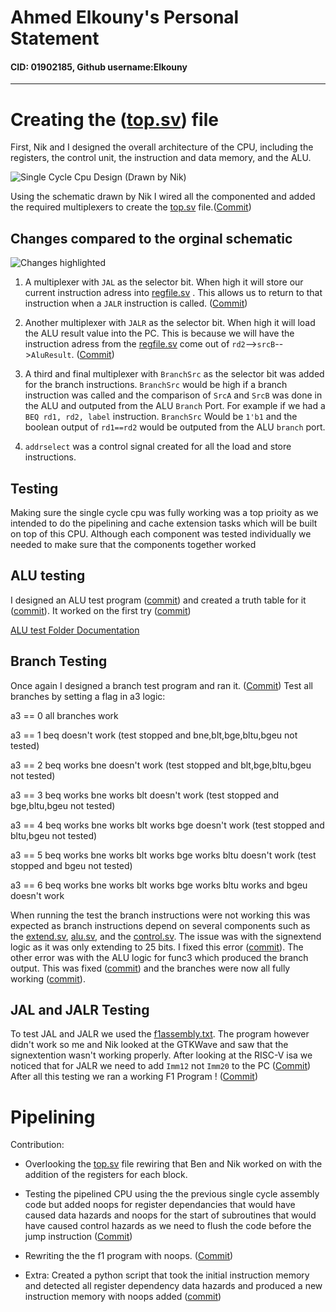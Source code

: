 # Ahmed Elkouny's Personal Statement
#### CID: 01902185, Github username:Elkouny

---

# Creating the ([top.sv](https://github.com/EIE2-IAC-Labs/iac-riscv-cw-14/blob/VERSION-2-SINGLE-CYCLE/rtl/top.sv)) file

First, Nik and I designed the overall architecture of the CPU, including the registers, the control unit, the instruction and data memory, and the ALU. 

![Single Cycle Cpu Design (Drawn by Nik)](https://i.postimg.cc/cLY7tbgH/image.png)

Using the schematic drawn by Nik I wired all the componented and added the required multiplexers to create the [top.sv](https://github.com/EIE2-IAC-Labs/iac-riscv-cw-14/blob/VERSION-2-SINGLE-CYCLE/top.sv) file.([Commit](https://github.com/EIE2-IAC-Labs/iac-riscv-cw-14/commit/e3098c8abc5a81ea15247dd7d48028411bd814fa)) 


## Changes compared to the orginal schematic

![Changes highlighted](https://i.postimg.cc/DzHYVypz/Changes.jpg)

 1. A multiplexer with `JAL` as the selector bit. When high it will store our current
    instruction   adress into  [regfile.sv](https://github.com/EIE2-IAC-Labs/iac-riscv-cw-14/blob/VERSION-2-SINGLE-CYCLE/rtl/register_file.sv) . This allows us to return
    to that instruction when a `JALR` instruction is called. ([Commit](https://github.com/EIE2-IAC-Labs/iac-riscv-cw-14/commit/9808aba0f717b948281634143a10df9e52e390dd)) 
    
 2. Another multiplexer with `JALR` as the selector bit. When high it will load the ALU
        result value into the PC. This is because we will have the
        instruction adress from the [regfile.sv](https://github.com/EIE2-IAC-Labs/iac-riscv-cw-14/blob/VERSION-2-SINGLE-CYCLE/rtl/register_file.sv) come out of
        `rd2`-->`srcB`-->`AluResult`. ([Commit](https://github.com/EIE2-IAC-Labs/iac-riscv-cw-14/commit/db4b085839e2e1bcfa5f8dead682b64c299086f9))
    
 3. A third and final multiplexer with `BranchSrc` as the selector bit was added for the branch instructions. `BranchSrc` would be high if a branch instruction was called and the comparison of `SrcA` and `SrcB` was done in the ALU and outputed from the ALU `Branch` Port. For example if we had a `BEQ rd1, rd2, label` instruction. `BranchSrc` Would be `1'b1` and the boolean output of `rd1==rd2` would be outputed from the ALU `branch` port.
 4.  `addrselect` was a control signal created for all the load and store instructions.

## Testing

Making sure the single cycle cpu was fully working was a top prioity as we intended to do the pipelining and cache extension tasks which will be built on top of this CPU. Although each component was tested individually we needed to make sure that the components together worked

## ALU testing

I designed an ALU test program ([commit](https://github.com/EIE2-IAC-Labs/iac-riscv-cw-14/commit/ae9de208d73fa38c2c9744e9ca19ca056ae1730d)) and created a truth table for it ([commit](https://github.com/EIE2-IAC-Labs/iac-riscv-cw-14/commit/f4486b7eb9a7a75b2ad4ab1d8024856030ec5515#diff-a09f9c2cd36fdf82048f4706e1efc944498122e8ccd08342e3f0ad6fdef86989)). It worked on the first try ([commit](https://github.com/EIE2-IAC-Labs/iac-riscv-cw-14/commit/9fdeb1b49472db6421cde7dd77c648cd6435e30b)) 

[ALU test Folder Documentation](https://github.com/EIE2-IAC-Labs/iac-riscv-cw-14/tree/VERSION-2-SINGLE-CYCLE/ALUTests)


## Branch Testing

Once again I designed a branch test program and ran it. ([Commit](https://github.com/EIE2-IAC-Labs/iac-riscv-cw-14/tree/VERSION-2-SINGLE-CYCLE/BranchTests)) 
Test all branches by setting a flag in a3
logic:

a3 == 0 all branches work 

a3 == 1 beq doesn't work (test stopped and bne,blt,bge,bltu,bgeu not tested)

a3 == 2 beq works bne doesn't work (test stopped and blt,bge,bltu,bgeu not tested)

a3 == 3 beq works bne works blt doesn't work (test stopped and bge,bltu,bgeu not tested)

a3 == 4 beq works bne works blt works bge doesn't work (test stopped and bltu,bgeu not tested)

a3 == 5 beq works bne works blt works bge works bltu doesn't work (test stopped and bgeu not tested)

a3 == 6 beq works bne works blt works bge works bltu works and bgeu doesn't work

When running the test the branch instructions were not working this was expected as branch instructions depend on several components such as the [extend.sv](https://github.com/EIE2-IAC-Labs/iac-riscv-cw-14/blob/VERSION-2-SINGLE-CYCLE/extend.sv), [alu.sv](https://github.com/EIE2-IAC-Labs/iac-riscv-cw-14/blob/VERSION-2-SINGLE-CYCLE/ALU.sv), and the [control.sv](https://github.com/EIE2-IAC-Labs/iac-riscv-cw-14/blob/VERSION-2-SINGLE-CYCLE/control.sv). The issue was with the signextend logic as it was only extending to 25 bits. I fixed this error ([commit](https://github.com/EIE2-IAC-Labs/iac-riscv-cw-14/commit/8e91b305c2deecb71d8813ed761df40f5664a466)). The other error was with the ALU logic for func3 which produced the branch output. This was fixed ([commit](https://github.com/EIE2-IAC-Labs/iac-riscv-cw-14/commit/caca639e937406466ec40a5be78be52b018855fd)) and the branches were now all fully working ([commit](https://github.com/EIE2-IAC-Labs/iac-riscv-cw-14/commit/1b23748ea2f1bb521afd160a820b1ea49d2973ce)).


## JAL and JALR Testing

To test JAL and JALR we used the [f1assembly.txt](https://github.com/EIE2-IAC-Labs/iac-riscv-cw-14/blob/VERSION-2-SINGLE-CYCLE/f1assembly.txt).  The program however didn't work so me and Nik looked at the GTKWave and saw that the signextention wasn't working properly. After looking at the RISC-V isa we noticed that for JALR we need to add `Imm12` not `Imm20` to the PC ([Commit](https://github.com/EIE2-IAC-Labs/iac-riscv-cw-14/commit/7b877d067427cc420918834914f75bd066d8b1dc))
After all this testing we ran a working F1 Program ! ([Commit](https://github.com/EIE2-IAC-Labs/iac-riscv-cw-14/commit/b8d7325772fe518e631ce72a22a6cf0e188b0b3c))


# Pipelining

Contribution:
 - Overlooking the [top.sv](https://github.com/EIE2-IAC-Labs/iac-riscv-cw-14/blob/VERSION-3-PIPELINED/rtl/top.sv) file rewiring that Ben and Nik worked on with the addition of the registers for each block. 
   
 - Testing the pipelined CPU using the the previous    single cycle
   assembly code but added noops for register dependancies  that would
   have caused data hazards and noops for the start of subroutines that would have caused control hazards as we need to flush the code before the jump instruction ([Commit](https://github.com/EIE2-IAC-Labs/iac-riscv-cw-14/commit/98da956e2a5c764276d555b533d8e796e2df4423))
   
 - Rewriting the the f1 program with noops. ([Commit](https://github.com/EIE2-IAC-Labs/iac-riscv-cw-14/commit/e437a59b672d612e43d66d5fe8e737fd576b3cea))
 - Extra: Created a python script that took the initial instruction memory and detected  all register dependency data hazards and produced a new instruction memory with noops added ([commit](https://github.com/EIE2-IAC-Labs/iac-riscv-cw-14/blob/documentation/noOp.py))
 
